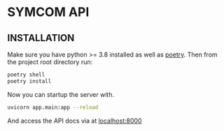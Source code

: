 # SYMCOM API

## INSTALLATION

Make sure you have python >= 3.8 installed as well as [poetry](https://python-poetry.org/).
Then from the project root directory run:

```bash
poetry shell
poetry install
```

Now you can startup the server with.

```bash
uvicorn app.main:app --reload
```

And access the API docs via at [localhost:8000](http://localhost:8000/docs)